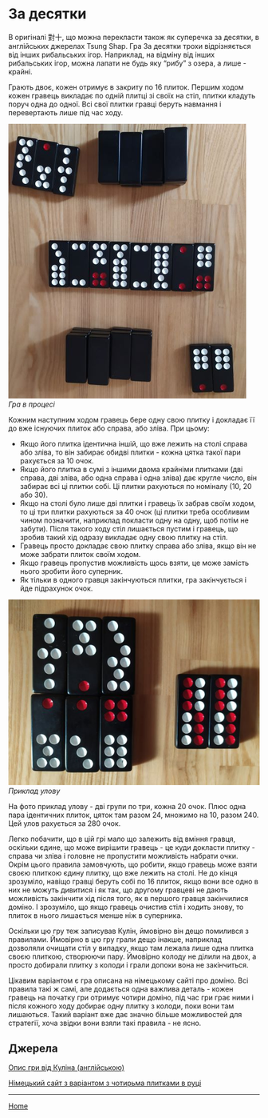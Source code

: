 # За десятки

В оригіналі 對十, що можна перекласти також як суперечка за десятки, в англійських джерелах Tsung Shap. Гра За десятки трохи відрізняється від інших рибальських ігор. Наприклад, на відміну від інших рибальських ігор, можна лапати не будь яку “рибу” з озера, а лише - крайні. 

Грають двоє, кожен отримує в закриту по 16 плиток. Першим ходом кожен гравець викладає по одній плитці зі своїх на стіл, плитки кладуть поруч одна до одної. Всі свої плитки гравці беруть навмання і перевертають лише під час ходу. 

![](/docs/assets/images/gupai/tsung-shap.jpg?w=477)
_Гра в процесі_

Кожним наступним ходом гравець бере одну свою плитку і докладає її до вже існуючих плиток або справа, або зліва. При цьому: 

 - Якщо його плитка ідентична іншій, що вже лежить на столі справа або зліва, то він забирає обидві плитки - кожна цятка такої пари рахується за 10 очок.
 - Якщо його плитка в сумі з іншими двома крайніми плитками (дві справа, дві зліва, або одна справа і одна зліва) дає кругле число, він забирає всі ці плитки собі. Ці плитки рахуються по номіналу (10, 20 або 30).
 - Якщо на столі було лише дві плитки і гравець їх забрав своїм ходом, то ці три плитки рахуються за 40 очок (ці плитки треба особливим чином позначити, наприклад покласти одну на одну, щоб потім не забути). Після такого ходу стіл лишається пустим і гравець, що зробив такий хід одразу викладає одну свою плитку на стіл.
 - Гравець просто докладає свою плитку справа або зліва, якщо він не може забрати плиток своїм ходом.
 - Якщо гравець пропустив можливість щось взяти, це може замість нього зробити його суперник.
 - Як тільки в одного гравця закінчуються плитки, гра закінчується і йде підрахунок очок.

![](/docs/assets/images/gupai/tsung-shap-catch.jpg?w=596)
_Приклад улову_

На фото приклад улову - дві групи по три, кожна 20 очок. Плюс одна пара ідентичних плиток, цяток там разом 24, множимо на 10, разом 240. Цей улов рахується за 280 очок. 

Легко побачити, що в цій грі мало що залежить від вміння гравця, оскільки єдине, що може вирішити гравець - це куди докласти плитку - справа чи зліва і головне не пропустити можливість набрати очки. Окрім цього правила замовчують, що робити, якщо гравець може взяти своєю плиткою єдину плитку, що вже лежить на столі. Не до кінця зрозуміло, навіщо гравці беруть собі по 16 плиток, якщо вони все одно в них не можуть дивитися і як так, що другому гравцеві не дають можливість закінчити хід після того, як в першого гравця закінчилися доміно. І зрозуміло, що якщо гравець очистив стіл і ходить знову, то плиток в нього лишається менше ніж в суперника. 

Оскільки цю гру теж записував Кулін, ймовірно він дещо помилився з правилами. Ймовірно в цю гру грали дещо інакше, наприклад дозволяли очищати стіл у випадку, якщо там лежала лише одна плитка своєю плиткою, створюючи пару. Ймовірно колоду не ділили на двох, а просто добирали плитку з колоди і грали допоки вона не закінчиться. 

Цікавим варіантом є гра описана на німецькому сайті про доміно. Всі правила такі ж самі, але додається одна важлива деталь - кожен гравець на початку гри отримує чотири доміно, під час гри грає ними і після кожного ходу добирає одну плитку з колоди, поки вони там лишаються. Такий варіант вже дає значно більше можливостей для стратегії, хоча звідки вони взяли такі правила - не ясно. 

## Джерела 

[Опис гри від Куліна (англійською)](https://healthy.uwaterloo.ca/museum/Archives/Culin/Dice1893/tsungshap.html) 

[Німецький сайт з варіантом з чотирьма плитками в руці](https://spieltdomino.wordpress.com/2013/02/28/tsung-shap-domino-fur-aufmerksame-aus-dem-reich-der-mitte/) 

---  

[Home](/wpua/gupai/index.html)
